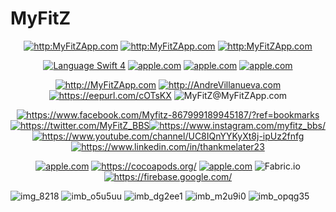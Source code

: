 # **MyFitZ**
<p align="center"><a href="http:MyFitZApp.com" target="_blank"><img src="https://img.shields.io/badge/Version-Beta-lightgrey.svg?style=plastic" alt="http:MyFitZApp.com"></a> <a href="http:MyFitZApp.com" target="_blank"><img src="https://img.shields.io/badge/Release-Unreleased-lightgrey.svg?style=plastic" alt="http:MyFitZApp.com"></a> <a href="http:MyFitZApp.com" target="_blank"><img src="https://img.shields.io/badge/License-MIT-lightgrey.svg?style=plastic" alt="http:MyFitZApp.com"></a>
<p align="center"><a href="https://swift.org" target="_blank"><img src="https://img.shields.io/badge/Language-Swift%204-yellow.svg?style=plastic" alt="Language Swift 4"></a> <a href="apple.com" target="_blank"><img src="https://img.shields.io/badge/Platform-IOS%2010-yellow.svg?style=plastic" alt="apple.com"></a> <a href="apple.com" target="_blank"><img src="https://img.shields.io/badge/Platform-WatchOS%204-yellow.svg?style=plastic" alt="apple.com"></a> <a href="apple.com" target="_blank"><img src="https://img.shields.io/badge/Platform-Xcode%209-yellow.svg?style=plastic" alt="apple.com"></a>

<p align="center"><a href="http://MyFitZApp.com" target="_blank"><img src="https://img.shields.io/badge/Website-MyFitZ-brightgreen.svg?style=plastic" alt="http://MyFitZApp.com"></a> <a href="http://AndreVillanueva.com" target="_blank"><img src="https://img.shields.io/badge/Website-Developer-brightgreen.svg?style=plastic" alt="http://AndreVillanueva.com"></a> <a href="https://eepurl.com/cOTsKX" target="_blank"><img src="https://img.shields.io/badge/Newsletter-MyFitZ-brightgreen.svg?style=plastic" alt="https://eepurl.com/cOTsKX"></a> <href="MyFitZ@MyFitZApp.com" target="_blank"><img src="https://img.shields.io/badge/Email-MyFitZ@MyFitZApp.com-brightgreen.svg?style=plastic" alt="MyFitZ@MyFitZApp.com"></a>

<p align="center"><a href="https://www.facebook.com/Myfitz-867999189945187/?ref=bookmarks" target="_blank"><img src="https://img.shields.io/badge/Facebook-MyFitZ-blue.svg?style=plastic" alt="https://www.facebook.com/Myfitz-867999189945187/?ref=bookmarks"></a>
<a href="https://twitter.com/MyFitZ_BBS" target="_blank"><img src="https://img.shields.io/badge/Twitter-MyFitZ-blue.svg?style=plastic" alt="https://twitter.com/MyFitZ_BBS"></a><a href="https://www.instagram.com/myfitz_bbs/" target="_blank"><img src="https://img.shields.io/badge/Instagram-MyFitZ_BBS-blue.svg?style=plastic" alt="https://www.instagram.com/myfitz_bbs/"></a>
<a href="https://www.youtube.com/channel/UC8IQnYYKyXt8j-ipUz2fnfg" target="_blank"><img src="https://img.shields.io/badge/Youtube-Bang%20Bang%20Studios-blue.svg?style=plastic" alt="https://www.youtube.com/channel/UC8IQnYYKyXt8j-ipUz2fnfg"></a> <a href="https://www.linkedin.com/in/thankmelater23" target="_blank"><img src="https://img.shields.io/badge/Linkedin-Developer-blue.svg?style=plastic" alt="https://www.linkedin.com/in/thankmelater23"></a>



<p align="center"><a href="apple.com" target="_blank"><img src="https://img.shields.io/badge/Framework-Watchkit-red.svg?style=plastic" alt="apple.com"></a> <a href="https://cocoapods.org/" target="_blank"><img src="https://img.shields.io/badge/Framework-Cocoapods-red.svg?style=plastic" alt="https://cocoapods.org/"></a> <a href="apple.com" target="_blank"><img src="https://img.shields.io/badge/Framework-Core Data-red.svg?style=plastic" alt="apple.com"></a> <href="Fabric.io" target="_blank"><img src="https://img.shields.io/badge/Integration-Fabric-red.svg?style=plastic" alt="Fabric.io"></a><a href="https://firebase.google.com/" target="_blank"><img src="https://img.shields.io/badge/Integration-Firebase-red.svg?style=plastic" alt="https://firebase.google.com/"></a> 

![img_8218](https://user-images.githubusercontent.com/4246541/29470007-e8c6e118-8407-11e7-9070-898ec203ccb9.PNG)
![imb_o5u5uu](https://user-images.githubusercontent.com/4246541/29473242-407251ac-8414-11e7-9398-727fee7a079c.GIF)
![imb_dg2ee1](https://user-images.githubusercontent.com/4246541/29473270-5cb8961e-8414-11e7-882e-dfb49ec78b79.GIF)
![imb_m2u9i0](https://user-images.githubusercontent.com/4246541/29471829-af072e7c-840e-11e7-8fb2-d7c6e675a203.GIF)
![imb_opqg35](https://user-images.githubusercontent.com/4246541/29471777-7eac0d1a-840e-11e7-8118-c9c3afa6e609.GIF)


